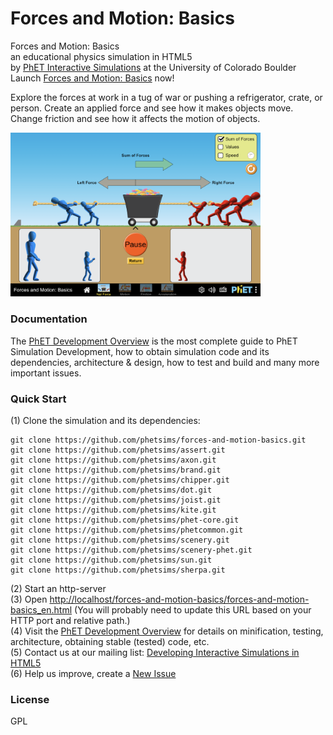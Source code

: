 Forces and Motion: Basics  
=============
Forces and Motion: Basics  
an educational physics simulation in HTML5  
by [PhET Interactive Simulations](http://phet.colorado.edu/) at the University of Colorado Boulder
Launch [Forces and Motion: Basics](https://phet.colorado.edu/sims/html/forces-and-motion-basics/latest/forces-and-motion-basics_en.html) now!

Explore the forces at work in a tug of war or pushing a refrigerator, crate, or person. Create an applied force and see how it makes objects move. Change friction and see how it affects the motion of objects.

<a href="https://phet.colorado.edu/sims/html/forces-and-motion-basics/latest/forces-and-motion-basics_en.html">
<img src="https://raw.githubusercontent.com/phetsims/forces-and-motion-basics/master/assets/forces-and-motion-basics-screenshot.png" alt="Screenshot" style="width: 400px;"/>
</a>

### Documentation
The [PhET Development Overview](bit.ly/phet-development-overview) is the most complete guide to PhET Simulation Development, how 
to obtain simulation code and its dependencies, architecture & design, how to test and build and many more important issues.

### Quick Start
(1) Clone the simulation and its dependencies:
```
git clone https://github.com/phetsims/forces-and-motion-basics.git
git clone https://github.com/phetsims/assert.git
git clone https://github.com/phetsims/axon.git
git clone https://github.com/phetsims/brand.git
git clone https://github.com/phetsims/chipper.git
git clone https://github.com/phetsims/dot.git
git clone https://github.com/phetsims/joist.git
git clone https://github.com/phetsims/kite.git
git clone https://github.com/phetsims/phet-core.git
git clone https://github.com/phetsims/phetcommon.git
git clone https://github.com/phetsims/scenery.git
git clone https://github.com/phetsims/scenery-phet.git
git clone https://github.com/phetsims/sun.git
git clone https://github.com/phetsims/sherpa.git
```
(2) Start an http-server  
(3) Open [http://localhost/forces-and-motion-basics/forces-and-motion-basics_en.html](http://localhost/forces-and-motion-basics/forces-and-motion-basics_en.html) (You will probably need to update this URL based on your HTTP port and relative path.)    
(4) Visit the [PhET Development Overview](bit.ly/phet-development-overview) for details on minification, testing, architecture, obtaining stable (tested) code, etc.  
(5) Contact us at our mailing list: [Developing Interactive Simulations in HTML5](https://groups.google.com/forum/#!forum/developing-interactive-simulations-in-html5)    
(6) Help us improve, create a [New Issue](https://github.com/phetsims/forces-and-motion-basics/issues/new)  

### License
GPL